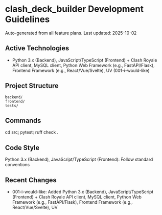 ﻿# clash_deck_builder Development Guidelines

Auto-generated from all feature plans. Last updated: 2025-10-02

## Active Technologies
- Python 3.x (Backend), JavaScript/TypeScript (Frontend) + Clash Royale API client, MySQL client, Python Web Framework (e.g., FastAPI/Flask), Frontend Framework (e.g., React/Vue/Svelte), UV (001-i-would-like)

## Project Structure
```
backend/
frontend/
tests/
```

## Commands
cd src; pytest; ruff check .

## Code Style
Python 3.x (Backend), JavaScript/TypeScript (Frontend): Follow standard conventions

## Recent Changes
- 001-i-would-like: Added Python 3.x (Backend), JavaScript/TypeScript (Frontend) + Clash Royale API client, MySQL client, Python Web Framework (e.g., FastAPI/Flask), Frontend Framework (e.g., React/Vue/Svelte), UV

<!-- MANUAL ADDITIONS START -->
<!-- MANUAL ADDITIONS END -->